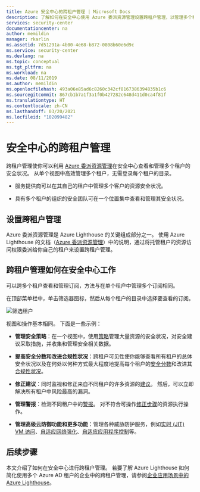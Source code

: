 ```yaml
---
title: Azure 安全中心的跨租户管理 | Microsoft Docs
description: 了解如何在安全中心使用 Azure 委派资源管理设置跨租户管理，以管理多个租户的安全状况。
services: security-center
documentationcenter: na
author: memildin
manager: rkarlin
ms.assetid: 7d51291a-4b00-4e68-b872-0808b60e6d9c
ms.service: security-center
ms.devlang: na
ms.topic: conceptual
ms.tgt_pltfrm: na
ms.workload: na
ms.date: 08/11/2019
ms.author: memildin
ms.openlocfilehash: 493a06e85ad6c8260c342cf8167386394835b1c6
ms.sourcegitcommit: 867cb1b7a1f3a1f0b427282c648d411d0ca4f81f
ms.translationtype: HT
ms.contentlocale: zh-CN
ms.lasthandoff: 03/20/2021
ms.locfileid: "102099482"
---
```

# <a name="cross-tenant-management-in-security-center"></a>安全中心的跨租户管理

跨租户管理使你可以利用 [Azure 委派资源管理](../lighthouse/concepts/azure-delegated-resource-management.md)在安全中心查看和管理多个租户的安全状况。 从单个视图中高效管理多个租户，无需登录每个租户的目录。

- 服务提供商可以在其自己的租户中管理多个客户的资源安全状况。

- 具有多个租户的组织的安全团队可在一个位置集中查看和管理其安全状况。

## <a name="set-up-cross-tenant-management"></a>设置跨租户管理

Azure 委派资源管理是 Azure Lighthouse 的关键组成部分之一。 使用 Azure Lighthouse 的文档（[Azure 委派资源管理](../lighthouse/concepts/azure-delegated-resource-management.md)）中的说明，通过将托管租户的资源访问权限委派给你自己的租户来设置跨租户管理。


## <a name="how-does-cross-tenant-management-work-in-security-center"></a>跨租户管理如何在安全中心工作

可以跨多个租户查看和管理订阅，方法与在单个租户中管理多个订阅相同。

在顶部菜单栏中，单击筛选器图标，然后从每个租户的目录中选择要查看的订阅。

  ![筛选租户](./media/security-center-cross-tenant-management/cross-tenant-filter.png)

视图和操作基本相同。 下面是一些示例：

- **管理安全策略**：在一个视图中，使用[策略](tutorial-security-policy.md)管理大量资源的安全状况，对安全建议采取措施，并收集和管理安全相关数据。
- **提高安全分数和改进合规性状况**：跨租户可见性使你能够查看所有租户的总体安全状况以及在何处以何种方式最大程度地提高每个租户的[安全分数](secure-score-security-controls.md)和改进其[合规性状况](security-center-compliance-dashboard.md)。
- **修正建议**：同时监视和修正来自不同租户的许多资源的[建议](security-center-recommendations.md)。 然后，可以立即解决所有租户中风险最高的漏洞。
- **管理警报**：检测不同租户中的[警报](security-center-alerts-overview.md)。 对不符合可操作[修正步骤](security-center-managing-and-responding-alerts.md)的资源执行操作。

- **管理高级云防御功能和更多功能**：管理各种威胁防护服务，例如[实时 (JIT) VM 访问](security-center-just-in-time.md)、[自适应网络强化](security-center-adaptive-network-hardening.md)、[自适应应用程序控制](security-center-adaptive-application.md)等。
 
## <a name="next-steps"></a>后续步骤
本文介绍了如何在安全中心进行跨租户管理。 若要了解 Azure Lighthouse 如何简化使用多个 Azure AD 租户的企业中的跨租户管理，请参阅[企业应用场景中的 Azure Lighthouse](../lighthouse/concepts/enterprise.md)。
